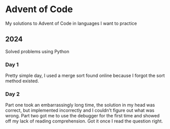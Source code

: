 # Advent of Code
My solutions to Advent of Code in languages I want to practice

## 2024
Solved problems using Python

### Day 1
Pretty simple day, I used a merge sort found online because I forgot the sort method existed.

### Day 2
Part one took an embarrassingly long time, the solution in my head was correct, but implemented incorrectly and I couldn't figure out what was wrong. Part two got me to use the debugger for the first time and showed off my lack of reading comprehension. Got it once I read the question right.